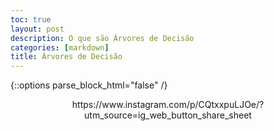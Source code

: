 ```yaml
---
toc: true
layout: post
description: O que são Árvores de Decisão
categories: [markdown]
title: Árvores de Decisão
---
```


{::options parse_block_html="false" /}

<div align="center">
    https://www.instagram.com/p/CQtxxpuLJOe/?utm_source=ig_web_button_share_sheet
</div>
